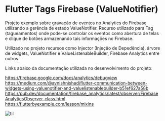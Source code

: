 # Flutter Tags Firebase (ValueNotifier)

Projeto exemplo sobre gravação de eventos no Analytics do Firebase utilizando a gerência de estado ValueNotifier.
Recurso utilizado para Tag (tagueamentos) onde pode-se controlar os eventos como abertura de telas e clique de botões armazenando tais informações no Firebase.

Utilizado no projeto recursos como Injector (Injeção de Depedência), árvore de widgets, ValueNotifier e ValueListenableBuilder, Firebase Analytics entre outros.

Links abaixo da documentação utilizada no desenvolvimento do projeto:

https://firebase.google.com/docs/analytics/debugview \
https://medium.com/@avnishnishad/flutter-communication-between-widgets-using-valuenotifier-and-valuelistenablebuilder-b51ef627a58b \
https://pub.dev/documentation/firebase_analytics/latest/observer/FirebaseAnalyticsObserver-class.html \
https://flutterbyexample.com/lesson/mixins 


![til](./assets/img/debugview.gif)

